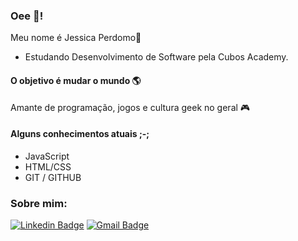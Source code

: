 ### Oee 👋!

Meu nome é Jessica Perdomo👾
- Estudando Desenvolvimento de Software pela Cubos Academy.

#### O objetivo é mudar o mundo 🌎
Amante de programação, jogos e cultura geek no geral 🎮

#### Alguns conhecimentos atuais ;-;
- JavaScript
- HTML/CSS
- GIT / GITHUB

### Sobre mim:
[![Linkedin Badge](https://img.shields.io/badge/-Jessica%20Perdomo-00CED1?style=flat-square&logo=Linkedin&logoColor=white&link=https://www.linkedin.com/in/jessica-perdomo-0317b5166/)](https://www.linkedin.com/in/jessica-perdomo-0317b5166/) 
[![Gmail Badge](https://img.shields.io/badge/-j.perdomoalves@gmail.com-00CED1?style=flat-square&logo=Gmail&logoColor=white&link=mailto:j.perdomoalves@gmail.com)](mailto:j.perdomoalves@gmail.com)
